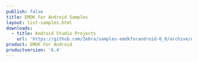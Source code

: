 ```yaml
---
publish: false
title: EMDK For Android Samples
layout: list-samples.html
downloads:
  - title: Android Studio Projects
    url: 'https://github.com/Zebra/samples-emdkforandroid-6_0/archive/AllSamples.zip'
product: EMDK For Android
productversion: '6.4'
---
```























